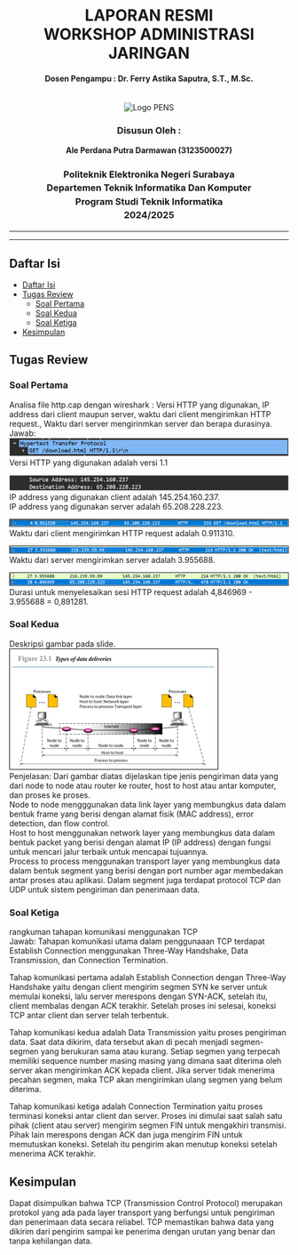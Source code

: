 <div align="center">
  <h1 style="text-align: center;font-weight: bold">LAPORAN RESMI<br>WORKSHOP ADMINISTRASI JARINGAN</h1>
  <h4 style="text-align: center;">Dosen Pengampu : Dr. Ferry Astika Saputra, S.T., M.Sc.</h4>
</div>
<br />
<div align="center">
  <img src="https://upload.wikimedia.org/wikipedia/id/4/44/Logo_PENS.png" alt="Logo PENS">
  <h3 style="text-align: center;">Disusun Oleh : </h3>
  <p style="text-align: center;">
    <strong>Ale Perdana Putra Darmawan (3123500027) </strong><br>
  </p>
<h3 style="text-align: center;line-height: 1.5">Politeknik Elektronika Negeri Surabaya<br>Departemen Teknik Informatika Dan Komputer<br>Program Studi Teknik Informatika<br>2024/2025</h3>
  <hr><hr>
</div>

## Daftar Isi
- [Daftar Isi](#daftar-isi)
- [Tugas Review](#tugas-review)
  - [Soal Pertama](#soal-pertama)
  - [Soal Kedua](#soal-kedua)
  - [Soal Ketiga](#soal-ketiga)
- [Kesimpulan](#kesimpulan)

## Tugas Review
### Soal Pertama
Analisa file http.cap dengan wireshark : Versi HTTP yang digunakan, IP address dari client maupun server, waktu dari client mengirimkan HTTP request., Waktu dari server mengirinmkan server dan berapa durasinya.<br>
Jawab:<br>
![img](Assets/img1.png)<br>
Versi HTTP yang digunakan adalah versi 1.1

![img](Assets/img2.png)<br>
IP address yang digunakan client adalah 145.254.160.237.<br>
IP address yang digunakan server adalah 65.208.228.223.<br>

![img](Assets/img3.png)<br>
Waktu dari client mengirimkan HTTP request adalah 0.911310.

![img](Assets/img4.png)<br>
Waktu dari server mengirimkan server adalah 3.955688.

![img](Assets/img5.png)<br>
Durasi untuk menyelesaikan sesi HTTP request adalah 4,846969 - 3.955688 = 0,891281.<br>

### Soal Kedua
Deskripsi gambar pada slide.<br>
![img](Assets/img6.png)<br>
Penjelasan: Dari gambar diatas dijelaskan tipe jenis pengiriman data yang dari node to node atau router ke router, host to host atau antar komputer, dan proses ke proses. <br>
Node to node mengggunakan data link layer yang membungkus data dalam bentuk frame yang berisi dengan alamat fisik (MAC address), error detection, dan flow control.<br>
Host to host menggunakan network layer yang membungkus data dalam bentuk packet yang berisi dengan alamat IP (IP address) dengan fungsi untuk mencari jalur terbaik untuk mencapai tujuannya.<br>
Process to process menggunakan transport layer yang membungkus data dalam bentuk segment yang berisi dengan port number agar membedakan antar proses atau aplikasi. Dalam segment juga terdapat protocol TCP dan UDP untuk sistem pengiriman dan penerimaan data.

### Soal Ketiga
rangkuman tahapan komunikasi menggunakan TCP<br>
Jawab: Tahapan komunikasi utama dalam penggunaaan TCP terdapat Establish Connection menggunakan Three-Way Handshake, Data Transmission, dan Connection Termination. 

Tahap komunikasi pertama adalah Establish Connection dengan Three-Way Handshake yaitu dengan client mengirim segmen SYN ke server untuk memulai koneksi, lalu server  merespons dengan SYN-ACK, setelah itu, client membalas dengan ACK terakhir. Setelah proses ini selesai, koneksi TCP antar client dan server telah terbentuk.

Tahap komunikasi kedua adalah Data Transmission yaitu proses pengiriman data. Saat data dikirim, data tersebut akan di pecah menjadi segmen-segmen yang berukuran sama atau kurang. Setiap segmen yang terpecah memiliki sequence number masing masing yang dimana saat diterima oleh server akan mengirimkan ACK kepada client. Jika server tidak menerima pecahan segmen, maka TCP akan mengirimkan ulang segmen yang belum diterima.

Tahap komunikasi ketiga adalah Connection Termination yaitu proses terminasi koneksi antar client dan server. Proses ini dimulai saat salah satu pihak (client atau server) mengirim segmen FIN untuk mengakhiri transmisi. Pihak lain merespons dengan ACK dan juga mengirim FIN untuk memutuskan koneksi. Setelah itu pengirim akan menutup koneksi setelah menerima ACK terakhir.

## Kesimpulan
Dapat disimpulkan bahwa TCP (Transmission Control Protocol) merupakan protokol yang ada pada layer transport yang berfungsi untuk pengiriman dan penerimaan data secara reliabel. TCP memastikan bahwa data yang dikirim dari pengirim sampai ke penerima dengan urutan yang benar dan tanpa kehilangan data.